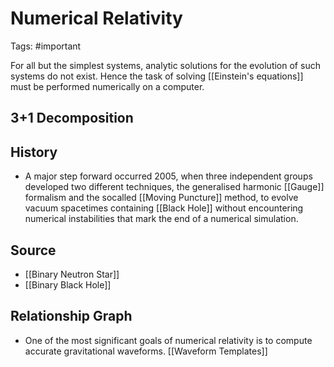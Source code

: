 # Numerical Relativity

Tags: #important

For all but the simplest systems, analytic solutions for the evolution of such systems do not exist. Hence the task of solving [[Einstein's equations]] must be performed numerically on a computer.




## 3+1 Decomposition

## History

- A major step forward occurred 2005, when three independent groups developed two different techniques, the generalised harmonic [[Gauge]] formalism and the socalled [[Moving Puncture]] method, to evolve vacuum spacetimes containing [[Black Hole]] without encountering numerical instabilities that mark the end of a numerical simulation.

## Source

* [[Binary Neutron Star]]
* [[Binary Black Hole]]

## Relationship Graph

- One of the most significant goals of numerical relativity is to compute accurate gravitational waveforms. [[Waveform Templates]]